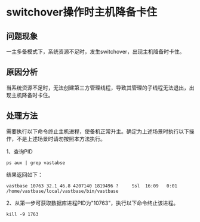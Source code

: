 # switchover操作时主机降备卡住

## 问题现象

一主多备模式下，系统资源不足时，发生switchover，出现主机降备时卡住。

## 原因分析

当系统资源不足时，无法创建第三方管理线程，导致其管理的子线程无法退出，出现主机降备时卡住。

## 处理方法

需要执行以下命令终止主机进程，使备机正常升主。确定为上述场景时执行以下操作，不是上述场景时请勿按照本方法执行。

1、查询PID

```shell
ps aux | grep vastabse
```

结果返回如下：

```shell
vastbase 10763 32.1 46.8 4207140 1819496 ?     Ssl  16:09   0:01 /home/vastbase/local/vastbase/bin/vastbase
```

2、从第一步可获取数据库进程PID为"10763"，执行以下命令终止该进程。

```shell
kill -9 1763
```




